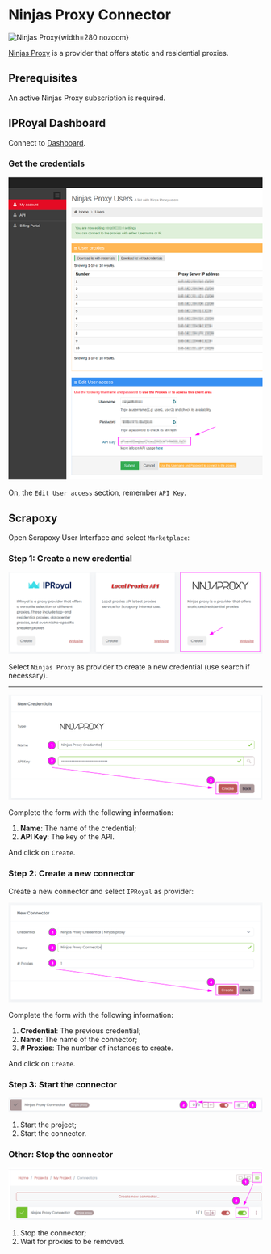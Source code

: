 # Ninjas Proxy Connector

![Ninjas Proxy](/assets/images/ninjasproxy.svg){width=280 nozoom}

[Ninjas Proxy](https://ninjasproxy.com) is a provider that offers static and residential proxies.


## Prerequisites

An active Ninjas Proxy subscription is required.


## IPRoyal Dashboard

Connect to [Dashboard](https://hello.ninjasproxy.com).


### Get the credentials

![Ninjas Proxy Key](np_key.png)

On, the `Edit User access` section, remember `API Key`.


## Scrapoxy

Open Scrapoxy User Interface and select `Marketplace`:


### Step 1: Create a new credential

![Credential Select](spx_credential_select.png)

Select `Ninjas Proxy` as provider to create a new credential (use search if necessary).

---

![Credential Form](spx_credential_create.png)

Complete the form with the following information:
1. **Name**: The name of the credential;
2. **API Key**: The key of the API.

And click on `Create`.


### Step 2: Create a new connector

Create a new connector and select `IPRoyal` as provider:

![Connector Create](spx_connector_create.png)

Complete the form with the following information:
1. **Credential**: The previous credential;
2. **Name**: The name of the connector;
3. **# Proxies**: The number of instances to create.

And click on `Create`.


### Step 3: Start the connector

![Connector Start](spx_connector_start.png)

1. Start the project;
2. Start the connector.


### Other: Stop the connector

![Connector Stop](spx_connector_stop.png)

1. Stop the connector;
2. Wait for proxies to be removed.
